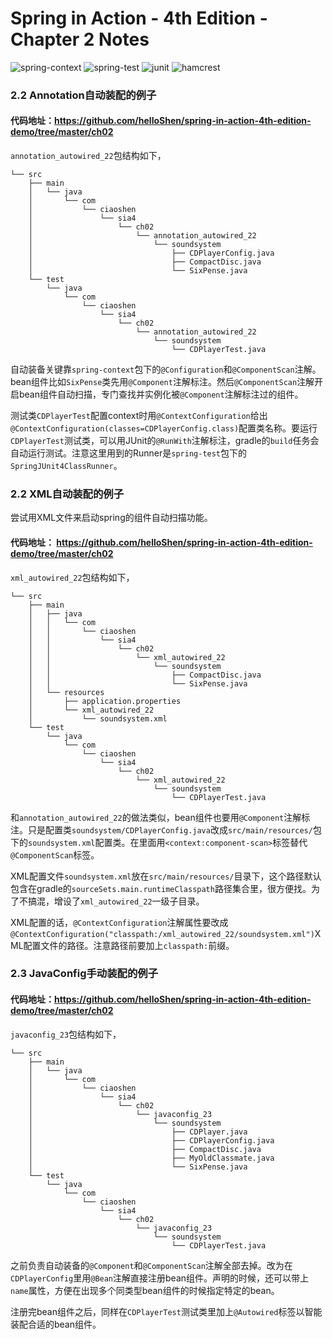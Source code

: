 # Spring in Action - 4th Edition - Chapter 2 Notes

![spring-context](https://img.shields.io/badge/spring--context-5.1.6-brightgreen.svg) ![spring-test](https://img.shields.io/badge/spring--test-5.1.6-brightgreen.svg) ![junit](https://img.shields.io/badge/junit-4.12-brightgreen.svg) ![hamcrest](https://img.shields.io/badge/hamcrest--all-1.3-brightgreen.svg)

### 2.2 Annotation自动装配的例子

#### 代码地址：<https://github.com/helloShen/spring-in-action-4th-edition-demo/tree/master/ch02>
`annotation_autowired_22`包结构如下，
```
└── src
    ├── main
    │   └── java
    │       └── com
    │           └── ciaoshen
    │               └── sia4
    │                   └── ch02
    │                       └── annotation_autowired_22
    │                           └── soundsystem
    │                               ├── CDPlayerConfig.java
    │                               ├── CompactDisc.java
    │                               └── SixPense.java
    └── test
        └── java
            └── com
                └── ciaoshen
                    └── sia4
                        └── ch02
                            └── annotation_autowired_22
                                └── soundsystem
                                    └── CDPlayerTest.java
```    

自动装备关键靠`spring-context`包下的`@Configuration`和`@ComponentScan`注解。bean组件比如`SixPense`类先用`@Component`注解标注。然后`@ComponentScan`注解开启bean组件自动扫描，专门查找并实例化被`@Component`注解标注过的组件。

测试类`CDPlayerTest`配置context时用`@ContextConfiguration`给出`@ContextConfiguration(classes=CDPlayerConfig.class)`配置类名称。要运行`CDPlayerTest`测试类，可以用JUnit的`@RunWith`注解标注，gradle的`build`任务会自动运行测试。注意这里用到的Runner是`spring-test`包下的`SpringJUnit4ClassRunner`。


### 2.2 XML自动装配的例子
尝试用XML文件来启动spring的组件自动扫描功能。

#### 代码地址： <https://github.com/helloShen/spring-in-action-4th-edition-demo/tree/master/ch02>
`xml_autowired_22`包结构如下，
```
└── src
    ├── main
    │   ├── java
    │   │   └── com
    │   │       └── ciaoshen
    │   │           └── sia4
    │   │               └── ch02
    │   │                   └── xml_autowired_22
    │   │                       └── soundsystem
    │   │                           ├── CompactDisc.java
    │   │                           └── SixPense.java
    │   └── resources
    │       ├── application.properties
    │       └── xml_autowired_22
    │           └── soundsystem.xml
    └── test
        └── java
            └── com
                └── ciaoshen
                    └── sia4
                        └── ch02
                            └── xml_autowired_22
                                └── soundsystem
                                    └── CDPlayerTest.java
```

和`annotation_autowired_22`的做法类似，bean组件也要用`@Component`注解标注。只是配置类`soundsystem/CDPlayerConfig.java`改成`src/main/resources/`包下的`soundsystem.xml`配置类。在里面用`<context:component-scan>`标签替代`@ComponentScan`标签。

XML配置文件`soundsystem.xml`放在`src/main/resources/`目录下，这个路径默认包含在gradle的`sourceSets.main.runtimeClasspath`路径集合里，很方便找。为了不搞混，增设了`xml_autowired_22`一级子目录。

XML配置的话，`@ContextConfiguration`注解属性要改成`@ContextConfiguration("classpath:/xml_autowired_22/soundsystem.xml")`XML配置文件的路径。注意路径前要加上`classpath:`前缀。

### 2.3 JavaConfig手动装配的例子

#### 代码地址：<https://github.com/helloShen/spring-in-action-4th-edition-demo/tree/master/ch02>
`javaconfig_23`包结构如下，
```
└── src
    ├── main
    │   └── java
    │       └── com
    │           └── ciaoshen
    │               └── sia4
    │                   └── ch02
    │                       └── javaconfig_23
    │                           └── soundsystem
    │                               ├── CDPlayer.java
    │                               ├── CDPlayerConfig.java
    │                               ├── CompactDisc.java
    │                               ├── MyOldClassmate.java
    │                               └── SixPense.java
    └── test
        └── java
            └── com
                └── ciaoshen
                    └── sia4
                        └── ch02
                            └── javaconfig_23
                                └── soundsystem
                                    └── CDPlayerTest.java
```

之前负责自动装备的`@Component`和`@ComponentScan`注解全部去掉。改为在`CDPlayerConfig`里用`@Bean`注解直接注册bean组件。声明的时候，还可以带上`name`属性，方便在出现多个同类型bean组件的时候指定特定的bean。

注册完bean组件之后，同样在`CDPlayerTest`测试类里加上`@Autowired`标签以智能装配合适的bean组件。
